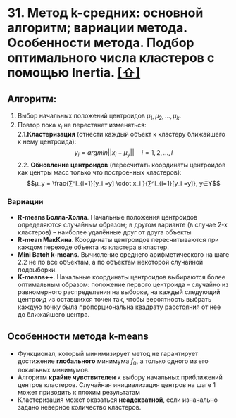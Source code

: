 # 31. Метод k-средних: основной алгоритм; вариации метода. Особенности метода. Подбор оптимального числа кластеров с помощью Inertia. [[⇧]](../questions-list.md)

## Алгоритм:

1. Выбор начальных положений центроидов $μ_1, μ_2, \ldots , μ_k$.
2. Повтор пока $x_i$ не перестанет изменяться:  
   2.1.**Кластеризация** (отнести каждый объект к кластеру ближайшего к нему центроида):
   $$y_i =argmin ||x_i -μ_y || \quad i=1,2,…,l$$
   2.2. **Обновление центроидов** (пересчитать координаты центроидов как центры масс только что построенных кластеров):
   $$μ_y = \frac{∑^l_{i=1}[y_i =y] \cdot x_i }{∑^l_{i=1}[y_i =y]}, y∈Y$$

### Вариации

- **R-means Болла-Холла**. Начальные положения центроидов определяются случайным образом; в другом варианте (в случае 2-х кластеров) – наиболее удалённые друг от друга объекты
- **R-mean МакКина**. Координаты центроидов пересчитываются при каждом переходе объекта из кластера в кластер.
- **Mini Batch k-means**. Вычисление среднего арифметического на шаге 2.2 не по все объектам, а по объектам некоторой случайной подвыборки.
- **K-means++**. Начальные координаты центроидов выбираются более оптимальным образом: положение первого центроида – случайно из равномерного распределения на выборке, на каждый следующий центроид из оставшихся точек так, чтобы вероятность выбрать каждую точку была пропорциональна квадрату расстояния от нее до ближайшего центра.

## Особенности метода k-means

- Функционал, который минимизирует метод не гарантирует достижение **глобального** минимума $f_0$, а только одного из его локальных минимумов.
- Алгоритм **крайне чувствителен** к выбору начальных приближений центров кластеров. Случайная инициализация центров на шаге 1 может приводить к плохим результатам
- Кластеризация может оказаться **неадекватной**, если изначально задано неверное количество кластеров.
